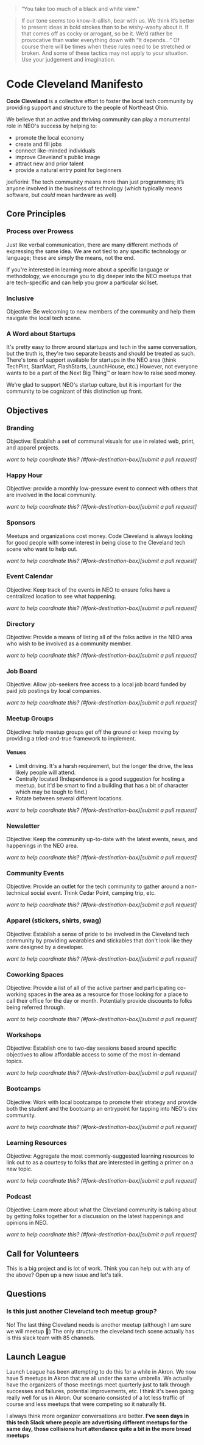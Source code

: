 > “You take too much of a black and white view.”

> If our tone seems too know-it-allish, bear with us. We think it’s
> better to present ideas in bold strokes than to be wishy-washy
> about it. If that comes off as cocky or arrogant, so be it. We’d
> rather be provocative than water everything down with “it
> depends...” Of course there will be times when these rules need
> to be stretched or broken. And some of these tactics may not
> apply to your situation. Use your judgement and imagination.

# Code Cleveland Manifesto

**Code Cleveland** is a collective effort to foster the local tech community by providing support and structure to the people of Northeast Ohio.

We believe that an active and thriving community can play a monumental role in NEO's success by helping to:

- promote the local economy
- create and fill jobs
- connect like-minded individuals
- improve Cleveland's public image
- attract new and prior talent
- provide a natural entry point for beginners

joefiorini: The tech community means more than just programmers; it’s anyone involved in the business of technology (which typically means software, but _could_ mean hardware as well)

## Core Principles

### Process over Prowess
Just like verbal communication, there are many different methods of expressing the same idea. We are not tied to any specific technology or language; these are simply the means, not the end.

If you're interested in learning more about a specific language or methodology, we encourage you to dig deeper into the NEO meetups that are tech-specific and can help you grow a particular skillset.

### Inclusive
Objective: Be welcoming to new members of the community and help them navigate the local tech scene.

### A Word about Startups
It's pretty easy to throw around startups and tech in the same conversation, but the truth is, they're two separate beasts and should be treated as such. There's tons of support available for startups in the NEO area (think TechPint, StartMart, FlashStarts, LaunchHouse, etc.) However, not everyone wants to be a part of the Next Big Thing™ or learn how to raise seed money.

We're glad to support NEO's startup culture, but it is important for the community to be cognizant of this distinction up front.

## Objectives

### Branding
Objective: Establish a set of communal visuals for use in related web, print, and apparel projects.

_want to help coordinate this? (#fork-destination-box)[submit a pull request]_

### Happy Hour
Objective: provide a monthly low-pressure event to connect with others that are involved in the local community.

_want to help coordinate this? (#fork-destination-box)[submit a pull request]_

### Sponsors
Meetups and organizations cost money. Code Cleveland is always looking for good people with some interest in being close to the Cleveland tech scene who want to help out.

_want to help coordinate this? (#fork-destination-box)[submit a pull request]_

### Event Calendar
Objective: Keep track of the events in NEO to ensure folks have a centralized location to see what happening.

_want to help coordinate this? (#fork-destination-box)[submit a pull request]_

### Directory
Objective: Provide a means of listing all of the folks active in the NEO area who wish to be involved as a community member.

_want to help coordinate this? (#fork-destination-box)[submit a pull request]_

### Job Board
Objective: Allow job-seekers free access to a local job board funded by paid job postings by local companies.

_want to help coordinate this? (#fork-destination-box)[submit a pull request]_

### Meetup Groups
Objective: help meetup groups get off the ground or keep moving by providing a tried-and-true framework to implement.

#### Venues
- Limit driving. It's a harsh requirement, but the longer the drive, the less likely people will attend.
- Centrally located (Independence is a good suggestion for hosting a meetup, but it'd be smart to find a building that has a bit of character which may be tough to find.)
- Rotate between several different locations.

_want to help coordinate this? (#fork-destination-box)[submit a pull request]_

### Newsletter
Objective: Keep the community up-to-date with the latest events, news, and happenings in the NEO area.

_want to help coordinate this? (#fork-destination-box)[submit a pull request]_

### Community Events
Objective: Provide an outlet for the tech community to gather around a non-technical social event. Think Cedar Point, camping trip, etc.

_want to help coordinate this? (#fork-destination-box)[submit a pull request]_

### Apparel (stickers, shirts, swag)
Objective: Establish a sense of pride to be involved in the Cleveland tech community by providing wearables and stickables that don't look like they were designed by a developer.

_want to help coordinate this? (#fork-destination-box)[submit a pull request]_

### Coworking Spaces
Objective: Provide a list of all of the active partner and participating co-working spaces in the area as a resource for those looking for a place to call their office for the day or month. Potentially provide discounts to folks being referred through.

_want to help coordinate this? (#fork-destination-box)[submit a pull request]_

### Workshops
Objective: Establish one to two-day sessions based around specific objectives to allow affordable access to some of the most in-demand topics.

_want to help coordinate this? (#fork-destination-box)[submit a pull request]_

### Bootcamps
Objective: Work with local bootcamps to promote their strategy and provide both the student and the bootcamp an entrypoint for tapping into NEO's dev community.

_want to help coordinate this? (#fork-destination-box)[submit a pull request]_

### Learning Resources
Objective: Aggregate the most commonly-suggested learning resources to link out to as a courtesy to folks that are interested in getting a primer on a new topic.

_want to help coordinate this? (#fork-destination-box)[submit a pull request]_

### Podcast
Objective: Learn more about what the Cleveland community is talking about by getting folks together for a discussion on the latest happenings and opinions in NEO.

_want to help coordinate this? (#fork-destination-box)[submit a pull request]_

## Call for Volunteers
This is a big project and is lot of work. Think you can help out with any of the above? Open up a new issue and let's talk.

## Questions

### Is this just another Cleveland tech meetup group?

No! The last thing Cleveland needs is another meetup (although I am sure we will meetup :slightly_smiling_face:)
The only structure the cleveland tech scene actually has is this slack team with 85 channels.

## Launch League
Launch League has been attempting to do this for a while in Akron. We now have 5 meetups in Akron that are all under the same umbrella. We actually have the organizers of those meetings meet quarterly just to talk through successes and failures, potential improvements, etc. I think it's been going really well for us in Akron. Our scenario consisted of a lot less traffic of course and less meetups that were competing so it naturally fit.
 
I always think more organizer conversations are better. **I've seen days in this tech Slack where people are advertising different meetups for the same day, those collisions hurt attendance quite a bit in the more broad meetups**
